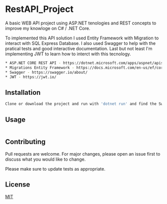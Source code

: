 # RestAPI_Project

A basic WEB API project using ASP.NET tenologies and REST concepts to improve my knowloge on C# / .NET Core.

To implemented this API solution I used Entity Framework with Migration to interact with SQL Express Database. I also used Swagger to help with the pratical tests and good interactive documentation. Last but not least I'm implementing JWT to learn how to interct with this tecnology.

```bash
* ASP.NET CORE REST API - https://dotnet.microsoft.com/apps/aspnet/apis
* Migrations Entity Framework - https://docs.microsoft.com/en-us/ef/core/managing-schemas/migrations/?tabs=dotnet-core-cli
* Swagger - https://swagger.io/about/
* JWT - https://jwt.io/
```

## Installation

```bash
Clone or download the project and run with 'dotnet run' and find the Swagger interface on https://localhost:5001/swagger/index.html
```

## Usage

```bash
```

## Contributing

Pull requests are welcome. For major changes, please open an issue first to discuss what you would like to change.

Please make sure to update tests as appropriate.

## License
[MIT](https://choosealicense.com/licenses/mit/)
